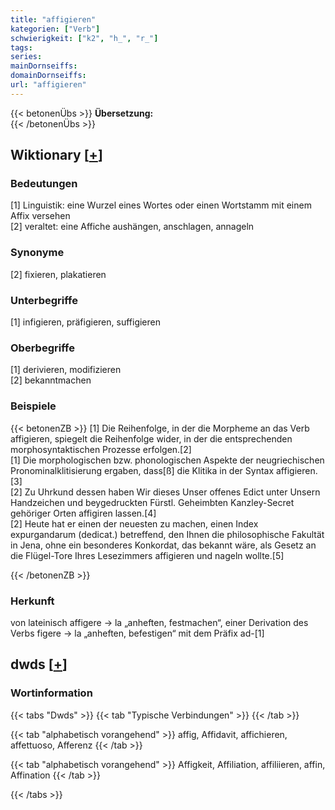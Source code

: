 ```yaml
---
title: "affigieren"
kategorien: ["Verb"]
schwierigkeit: ["k2", "h_", "r_"]
tags:
series:
mainDornseiffs:
domainDornseiffs:
url: "affigieren"
---
```


{{< betonenÜbs >}}
**Übersetzung:**  
{{< /betonenÜbs >}}

## Wiktionary [[+](https://de.wiktionary.org/wiki/affigieren)]

### Bedeutungen
[1] Linguistik: eine Wurzel eines Wortes oder einen Wortstamm mit einem Affix versehen  
[2] veraltet: eine Affiche aushängen, anschlagen, annageln  

### Synonyme
[2] fixieren, plakatieren  

### Unterbegriffe
[1] infigieren, präfigieren, suffigieren  

### Oberbegriffe
[1] derivieren, modifizieren  
[2] bekanntmachen  

### Beispiele
{{< betonenZB >}}
[1] Die Reihenfolge, in der die Morpheme an das Verb affigieren, spiegelt die Reihenfolge wider, in der die entsprechenden morphosyntaktischen Prozesse erfolgen.[2]  
[1] Die morphologischen bzw. phonologischen Aspekte der neugriechischen Pronominalklitisierung ergaben, dass[ß] die Klitika in der Syntax affigieren.[3]  
[2] Zu Uhrkund dessen haben Wir dieses Unser offenes Edict unter Unsern Handzeichen und beygedruckten Fürstl. Geheimbten Kanzley-Secret gehöriger Orten affigiren lassen.[4]  
[2] Heute hat er einen der neuesten zu machen, einen Index expurgandarum (dedicat.) betreffend, den Ihnen die philosophische Fakultät in Jena, ohne ein besonderes Konkordat, das bekannt wäre, als Gesetz an die Flügel-Tore Ihres Lesezimmers affigieren und nageln wollte.[5]  

{{< /betonenZB >}}
### Herkunft
von lateinisch affigere → la „anheften, festmachen“, einer Derivation  des Verbs figere → la „anheften, befestigen“ mit dem Präfix ad-[1]  



## dwds [[+](https://www.dwds.de/wb/affigieren)]

### Wortinformation
{{< tabs "Dwds" >}}
{{< tab "Typische Verbindungen" >}}
{{< /tab >}}

{{< tab "alphabetisch vorangehend" >}}
affig, Affidavit, affichieren, affettuoso, Afferenz
{{< /tab >}}

{{< tab "alphabetisch vorangehend" >}}
Affigkeit, Affiliation, affiliieren, affin, Affination
{{< /tab >}}

{{< /tabs >}}

